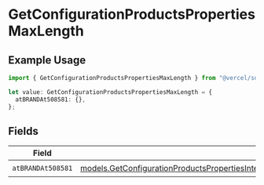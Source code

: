 # GetConfigurationProductsPropertiesMaxLength

## Example Usage

```typescript
import { GetConfigurationProductsPropertiesMaxLength } from "@vercel/sdk/models/getconfigurationproductsop.js";

let value: GetConfigurationProductsPropertiesMaxLength = {
  atBRANDAt508581: {},
};
```

## Fields

| Field                                                                                                                                                                                                                          | Type                                                                                                                                                                                                                           | Required                                                                                                                                                                                                                       | Description                                                                                                                                                                                                                    |
| ------------------------------------------------------------------------------------------------------------------------------------------------------------------------------------------------------------------------------ | ------------------------------------------------------------------------------------------------------------------------------------------------------------------------------------------------------------------------------ | ------------------------------------------------------------------------------------------------------------------------------------------------------------------------------------------------------------------------------ | ------------------------------------------------------------------------------------------------------------------------------------------------------------------------------------------------------------------------------ |
| `atBRANDAt508581`                                                                                                                                                                                                              | [models.GetConfigurationProductsPropertiesIntegrationsResponse200ApplicationJSONResponseBodyAtBRANDAt508581](../models/getconfigurationproductspropertiesintegrationsresponse200applicationjsonresponsebodyatbrandat508581.md) | :heavy_check_mark:                                                                                                                                                                                                             | N/A                                                                                                                                                                                                                            |
